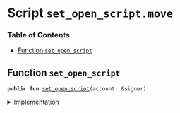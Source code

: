 
<a name="SCRIPT"></a>

# Script `set_open_script.move`

### Table of Contents

-  [Function `set_open_script`](#SCRIPT_set_open_script)



<a name="SCRIPT_set_open_script"></a>

## Function `set_open_script`



<pre><code><b>public</b> <b>fun</b> <a href="#SCRIPT_set_open_script">set_open_script</a>(account: &signer)
</code></pre>



<details>
<summary>Implementation</summary>


<pre><code><b>fun</b> <a href="#SCRIPT_set_open_script">set_open_script</a>(account: &signer) {
    <a href="../../modules/doc/TransactionPublishOption.md#0x1_TransactionPublishOption_set_open_script">TransactionPublishOption::set_open_script</a>(account)
}
</code></pre>



</details>
